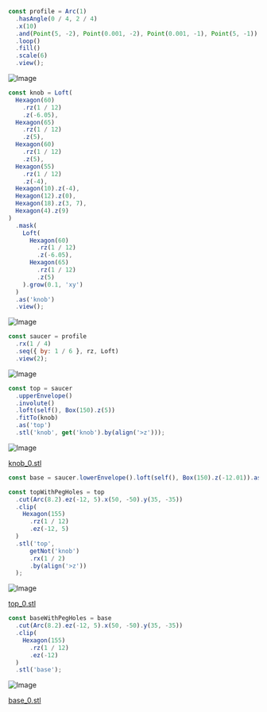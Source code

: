 ```JavaScript
const profile = Arc(1)
  .hasAngle(0 / 4, 2 / 4)
  .x(10)
  .and(Point(5, -2), Point(0.001, -2), Point(0.001, -1), Point(5, -1))
  .loop()
  .fill()
  .scale(6)
  .view();
```

![Image](saucer.md.0.png)

```JavaScript
const knob = Loft(
  Hexagon(60)
    .rz(1 / 12)
    .z(-6.05),
  Hexagon(65)
    .rz(1 / 12)
    .z(5),
  Hexagon(60)
    .rz(1 / 12)
    .z(5),
  Hexagon(55)
    .rz(1 / 12)
    .z(-4),
  Hexagon(10).z(-4),
  Hexagon(12).z(0),
  Hexagon(18).z(3, 7),
  Hexagon(4).z(9)
)
  .mask(
    Loft(
      Hexagon(60)
        .rz(1 / 12)
        .z(-6.05),
      Hexagon(65)
        .rz(1 / 12)
        .z(5)
    ).grow(0.1, 'xy')
  )
  .as('knob')
  .view();
```

![Image](saucer.md.1.png)

```JavaScript
const saucer = profile
  .rx(1 / 4)
  .seq({ by: 1 / 6 }, rz, Loft)
  .view(2);
```

![Image](saucer.md.2.png)

```JavaScript
const top = saucer
  .upperEnvelope()
  .involute()
  .loft(self(), Box(150).z(5))
  .fitTo(knob)
  .as('top')
  .stl('knob', get('knob').by(align('>z')));
```

![Image](saucer.md.3.png)

[knob_0.stl](saucer.knob_0.stl)

```JavaScript
const base = saucer.lowerEnvelope().loft(self(), Box(150).z(-12.01)).as('base');
```

```JavaScript
const topWithPegHoles = top
  .cut(Arc(8.2).ez(-12, 5).x(50, -50).y(35, -35))
  .clip(
    Hexagon(155)
      .rz(1 / 12)
      .ez(-12, 5)
  )
  .stl('top', 
      getNot('knob')
      .rx(1 / 2)
      .by(align('>z'))
  );
```

![Image](saucer.md.4.png)

[top_0.stl](saucer.top_0.stl)

```JavaScript
const baseWithPegHoles = base
  .cut(Arc(8.2).ez(-12, 5).x(50, -50).y(35, -35))
  .clip(
    Hexagon(155)
      .rz(1 / 12)
      .ez(-12)
  )
  .stl('base');
```

![Image](saucer.md.5.png)

[base_0.stl](saucer.base_0.stl)
